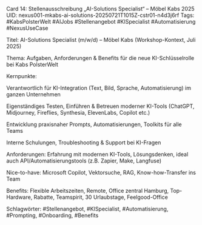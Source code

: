 Card 14: Stellenausschreibung „AI-Solutions Specialist“ – Möbel Kabs 2025
UID: nexus001-mkabs-ai-solutions-20250721T1015Z-cstr01-n4d3j6rf
Tags: #KabsPolsterWelt #AIJobs #Stellenangebot #KISpecialist #Automatisierung #NexusUseCase

Titel: AI-Solutions Specialist (m/w/d) – Möbel Kabs (Workshop-Kontext, Juli 2025)

Thema: Aufgaben, Anforderungen & Benefits für die neue KI-Schlüsselrolle bei Kabs PolsterWelt

Kernpunkte:

Verantwortlich für KI-Integration (Text, Bild, Sprache, Automatisierung) im ganzen Unternehmen

Eigenständiges Testen, Einführen & Betreuen moderner KI-Tools (ChatGPT, Midjourney, Fireflies, Synthesia, ElevenLabs, Copilot etc.)

Entwicklung praxisnaher Prompts, Automatisierungen, Toolkits für alle Teams

Interne Schulungen, Troubleshooting & Support bei KI-Fragen

Anforderungen: Erfahrung mit modernen KI-Tools, Lösungsdenken, ideal auch API/Automatisierungstools (z.B. Zapier, Make, Langfuse)

Nice-to-have: Microsoft Copilot, Vektorsuche, RAG, Know-how-Transfer ins Team

Benefits: Flexible Arbeitszeiten, Remote, Office zentral Hamburg, Top-Hardware, Rabatte, Teamspirit, 30 Urlaubstage, Feelgood-Office

Schlagwörter: #Stellenangebot, #KISpecialist, #Automatisierung, #Prompting, #Onboarding, #Benefits